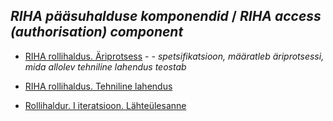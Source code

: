 ## _RIHA pääsuhalduse komponendid_ / _RIHA access (authorisation) component_

 - [RIHA rollihaldus. Äriprotsess](Roles.md) - _- spetsifikatsioon, määratleb äriprotsessi, mida allolev tehniline lahendus teostab_

 - [RIHA rollihaldus. Tehniline lahendus](Specification.md)
 
 - [Rollihaldur. I iteratsioon. Lähteülesanne](LY.md)
